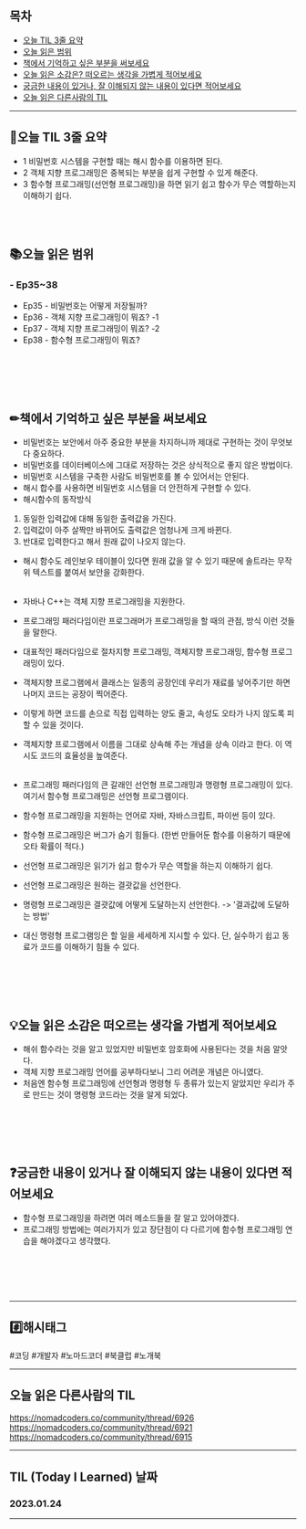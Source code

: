 
## 목차

- [오늘 TIL 3줄 요약](#오늘-TIL-3줄-요약)
- [오늘 읽은 범위](#오늘-읽은-범위)
- [책에서 기억하고 싶은 부분을 써보세요](#책에서-기억하고-싶은-부분을-써보세요)
- [오늘 읽은 소감은? 떠오르는 생각을 가볍게 적어보세요](#오늘-읽은-소감은-떠오르는-생각을-가볍게-적어보세요)
- [궁금한 내용이 있거나, 잘 이해되지 않는 내용이 있다면 적어보세요](#궁금한-내용이-있거나-잘-이해되지-않는-내용이-있다면-적어보세요)
- [오늘 읽은 다른사람의 TIL](#오늘-읽은-다른사람의-TIL)

***
## 🌠오늘 TIL 3줄 요약

- 1 비밀번호 시스템을 구현할 때는 해시 함수를 이용하면 된다.  
- 2 객체 지향 프로그래밍은 중복되는 부분을 쉽게 구현할 수 있게 해준다. 
- 3 함수형 프로그래밍(선언형 프로그래밍)을 하면 읽기 쉽고 함수가 무슨 역할하는지 이해하기 쉽다.
<br>
<br>


## 📚오늘 읽은 범위

### - Ep35~38
- Ep35 - 비밀번호는 어떻게 저장될까?
- Ep36 - 객체 지향 프로그래밍이 뭐죠? -1
- Ep37 - 객체 지향 프로그래밍이 뭐죠? -2
- Ep38 - 함수형 프로그래밍이 뭐죠?

 
<br>
<br>
<br>
<br>


## ✏책에서 기억하고 싶은 부분을 써보세요
- 비밀번호는 보안에서 아주 중요한 부분을 차지하니까 제대로 구현하는 것이 무엇보다 중요하다.
- 비밀번호를 데이터베이스에 그대로 저장하는 것은 상식적으로 좋지 않은 방법이다.
- 비밀번호 시스템을 구축한 사람도 비밀번호를 볼 수 있어서는 안된다.
- 해시 합수를 사용하면 비밀번호 시스템을 더 안전하게 구현할 수 있다.
- 해시함수의 동작방식<br>
1. 동일한 입력값에 대해 동일한 출력값을 가진다.
2. 입력값이 아주 살짝만 바뀌어도 출력값은 엄청나게 크게 바뀐다.
3. 반대로 입력한다고 해서 원래 값이 나오지 않는다.

- 해시 함수도 레인보우 테이블이 있다면 원래 값을 알 수 있기 때문에 솔트라는 무작위 텍스트를 붙여서 보안을 강화한다.<br><br>
- 자바나 C++는 객체 지향 프로그래밍을 지원한다.
- 프로그래밍 패러다임이란 프로그래머가 프로그래밍을 할 때의 관점, 방식 이런 것들을 말한다.
- 대표적인 패러다임으로 절차지향 프로그래밍, 객체지향 프로그래밍, 함수형 프로그래밍이 있다.
- 객체지향 프로그램에서 클래스는 일종의 공장인데 우리가 재료를 넣어주기만 하면 나머지 코드는 공장이 찍어준다.
- 이렇게 하면 코드를 손으로 직접 입력하는 양도 줄고, 속성도 오타가 나지 않도록 피할 수 있을 것이다.
- 객체지향 프로그램에서 이름을 그대로 상속해 주는 개념을 상속 이라고 한다. 이 역시도 코드의 효율성을 높여준다.<br><br>

- 프로그래밍 패러다임의 큰 갈래인 선언형 프로그래밍과 명령형 프로그래밍이 있다. 여기서 함수형 프로그래밍은 선언형 프로그램이다.
- 함수형 프로그래밍을 지원하는 언어로 자바, 자바스크립트, 파이썬 등이 있다.
- 함수형 프로그래밍은 버그가 숨기 힘들다. (한번 만들어둔 함수를 이용하기 때문에 오타 확률이 적다.)
- 선언형 프로그래밍은 읽기가 쉽고 함수가 무슨 역할을 하는지 이해하기 쉽다.
- 선언형 프로그래밍은 원하는 결괏값을 선언한다.
- 명령형 프로그래밍은 결괏값에 어떻게 도달하는지 선언한다. -> '결과값에 도달하는 방법'
- 대신 명령형 프로그램잉은 할 일을 세세하게 지시할 수 있다. 단, 실수하기 쉽고 동료가 코드를 이해하기 힘들 수 있다.


<br>
<br>
<br>
<br>


## 💡오늘 읽은 소감은 떠오르는 생각을 가볍게 적어보세요
- 해쉬 함수라는 것을 알고 있었지만 비밀번호 암호화에 사용된다는 것을 처음 알앗다.
- 객체 지향 프로그래밍 언어를 공부하다보니 그리 어려운 개념은 아니였다. 
- 처음엔 함수형 프로그래밍에 선언형과 명령형 두 종류가 있는지 알았지만 우리가 주로 만드는 것이 명령형 코드라는 것을 알게 되었다.
<br>
<br>
<br>
<br>


## ❓궁금한 내용이 있거나 잘 이해되지 않는 내용이 있다면 적어보세요
- 함수형 프로그래밍을 하려면 여러 메소드들을 잘 알고 있어야겠다.
- 프로그래밍 방법에는 여러가지가 있고 장단점이 다 다르기에 함수형 프로그래밍 연습을 해야겠다고 생각했다.


<br>
<br>
<br>
<br>







***

## #️⃣해시태그 ##
#코딩 #개발자 #노마드코더 #북클럽 #노개북

***

## 오늘 읽은 다른사람의 TIL
https://nomadcoders.co/community/thread/6926    
https://nomadcoders.co/community/thread/6921    
https://nomadcoders.co/community/thread/6915

***

## TIL (Today I Learned) 날짜
  
  ### 2023.01.24
  
***
